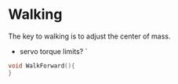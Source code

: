 # Walking
The key to walking is to adjust the center of mass. 
-  servo torque limits?
`
```cpp
void WalkForward(){
}
```